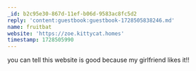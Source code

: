 ```yaml
---
_id: b2c95e30-867d-11ef-b06d-9583ac8fc5d2
reply: 'content:guestbook:guestbook-1728505838246.md'
name: fruitbat
website: 'https://zoe.kittycat.homes'
timestamp: 1728505990
---
```

you can tell this website is good because my girlfriend likes it!!
